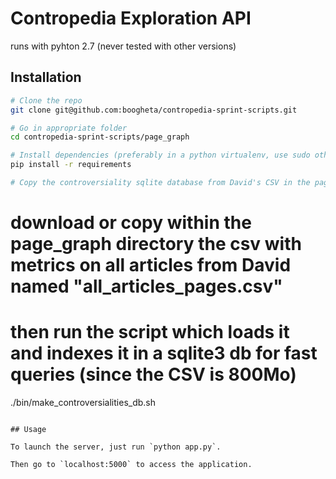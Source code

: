 # Contropedia Exploration API
runs with pyhton 2.7 (never tested with other versions)

## Installation

```bash
# Clone the repo
git clone git@github.com:boogheta/contropedia-sprint-scripts.git

# Go in appropriate folder
cd contropedia-sprint-scripts/page_graph

# Install dependencies (preferably in a python virtualenv, use sudo otherwise)
pip install -r requirements

# Copy the controversiality sqlite database from David's CSV in the page_graph folder
```
# download or copy within the page_graph directory the csv with metrics on all articles from David named "all_articles_pages.csv"
# then run the script which loads it and indexes it in a sqlite3 db for fast queries (since the CSV is 800Mo)
./bin/make_controversialities_db.sh
```

## Usage

To launch the server, just run `python app.py`.

Then go to `localhost:5000` to access the application.
